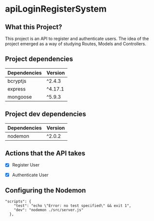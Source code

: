 # apiLoginRegisterSystem

## What this Project?

This project is an API to register and authenticate users. The idea of ​​the project emerged as a way of studying Routes, Models and Controllers.


## Project dependencies

| Dependencies | Version |
|--------------|---------|
| bcryptjs     | ^2.4.3  |
| express      | ^4.17.1 |
| mongoose     | ^5.9.3  |


## Project dev dependencies

| Dependencies | Version |
|--------------|---------|
| nodemon      | ^2.0.2  |


## Actions that the API takes

- [X] Register User
- [X] Authenticate User


## Configuring the Nodemon

```
"scripts": {
    "test": "echo \"Error: no test specified\" && exit 1",
    "dev": "nodemon ./src/server.js"
  },
```
